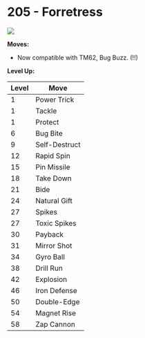 # 205 - Forretress
![][205]

**Moves:**

 - Now compatible with TM62, Bug Buzz. (!!)

**Level Up:**

Level | Move
---   | ---
  1   | Power Trick
  1   | Tackle
  1   | Protect
  6   | Bug Bite
  9   | Self-Destruct
 12   | Rapid Spin
 15   | Pin Missile
 18   | Take Down
 21   | Bide
 24   | Natural Gift
 27   | Spikes
 27   | Toxic Spikes
 30   | Payback
 31   | Mirror Shot
 34   | Gyro Ball
 38   | Drill Run
 42   | Explosion
 46   | Iron Defense
 50   | Double-Edge
 54   | Magnet Rise
 58   | Zap Cannon



[205]: /img/pokemon/205.png
